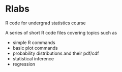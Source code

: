 Rlabs
=====

R code for undergrad statistics course

A series of short R code files covering topics such as
- simple R commands
- basic plot commands
- probability distributions and their pdf/cdf
- statistical inference
- regression
